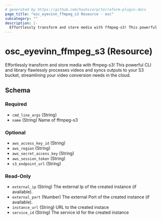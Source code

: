 ```yaml
---
# generated by https://github.com/hashicorp/terraform-plugin-docs
page_title: "osc_eyevinn_ffmpeg_s3 Resource - osc"
subcategory: ""
description: |-
  Effortlessly transform and store media with ffmpeg-s3! This powerful CLI and library flawlessly processes videos and syncs outputs to your S3 bucket, streamlining your video conversion needs in the cloud.
---
```


# osc_eyevinn_ffmpeg_s3 (Resource)

Effortlessly transform and store media with ffmpeg-s3! This powerful CLI and library flawlessly processes videos and syncs outputs to your S3 bucket, streamlining your video conversion needs in the cloud.



<!-- schema generated by tfplugindocs -->
## Schema

### Required

- `cmd_line_args` (String)
- `name` (String) Name of ffmpeg-s3

### Optional

- `aws_access_key_id` (String)
- `aws_region` (String)
- `aws_secret_access_key` (String)
- `aws_session_token` (String)
- `s3_endpoint_url` (String)

### Read-Only

- `external_ip` (String) The external Ip of the created instance (if available).
- `external_port` (Number) The external Port of the created instance (if available).
- `instance_url` (String) URL to the created instace
- `service_id` (String) The service id for the created instance
